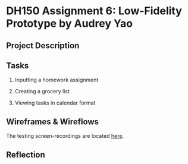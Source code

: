 # DH150 Assignment 6: Low-Fidelity Prototype by Audrey Yao

## Project Description


## Tasks 

1) Inputting a homework assignment  

2) Creating a grocery list 

3) Viewing tasks in calendar format

## Wireframes & Wireflows

The testing screen-recordings are located <a href="https://drive.google.com/drive/folders/1o0hT2pt_vtErtl1khGPjDAzT-88OPs45?usp=sharing">here</a>.

## Reflection
